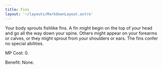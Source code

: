```yaml
---
title: Fins
layout: '~/layouts/MarkdownLayout.astro'
---
```

Your body sprouts fishlike fins. A fin might begin on the top of your head and
go all the way down your spine. Others might appear on your forearms or
calves, or they might sprout from your shoulders or ears. The fins confer no
special abilities.

MP Cost: 0.

Benefit: None.

